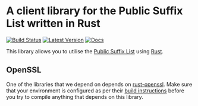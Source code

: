 # A client library for the Public Suffix List written in Rust

[![Build Status](https://travis-ci.org/rushmorem/publicsuffix.svg?branch=master)](https://travis-ci.org/rushmorem/publicsuffix) [![Latest Version](https://img.shields.io/crates/v/publicsuffix.svg)](https://crates.io/crates/publicsuffix) [![Docs](https://docs.rs/publicsuffix/badge.svg)](https://docs.rs/publicsuffix)

This library allows you to utilise the [Public Suffix List](https://publicsuffix.org) using [Rust](https://www.rust-lang.org).

## OpenSSL

One of the libraries that we depend on depends on [rust-openssl](https://github.com/sfackler/rust-openssl). Make sure that your environment is configured as per their [build instructions](https://github.com/sfackler/rust-openssl#building) before you try to compile anything that depends on this library.
